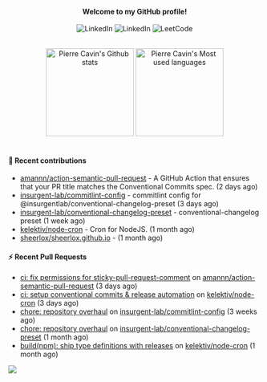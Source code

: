 <p align="center">
    <b>Welcome to my GitHub profile!</b>
    <br /><br />
    <a href="https://www.linkedin.com/in/pierre-cavin" target="_blank" style="text-decoration: none;">
        <img src="https://img.shields.io/badge/LinkedIn-0077b5?style=flat-square&logo=linkedin" alt="LinkedIn">
    </a>
    <a href="https://stackoverflow.com/users/5567941/pierre-c" target="_blank" style="text-decoration: none;">
        <img src="https://img.shields.io/badge/StackOverflow-9a9c9f?style=flat-square&logo=StackOverflow" alt="LinkedIn">
    </a>
    <a href="https://leetcode.com/sheerlox" target="_blank" style="text-decoration: none;">
        <img src="https://img.shields.io/badge/LeetCode-010001?style=flat-square&logo=LeetCode" alt="LeetCode">
    </a>
</p>
<br />
<div align="center">
  <a href="https://github-readme-stats.sherlox.io" style="display: inline-block;">
    <img src="https://github-readme-stats.sherlox.io/api?username=sheerlox&count_private=true&show_icons=true&hide=stars" alt="Pierre Cavin's Github stats" height="175px" />
  </a>
  
  <a href="https://github-readme-stats.sherlox.io" style="display: inline-block;">
    <img src="https://github-readme-stats.sherlox.io/api/top-langs/?username=sheerlox&layout=compact&exclude_repo=cerfi-notebooks,freqtrade-datas,cryptoroyale-gym,StackOverflow-Answers-Code,sheerlox.github.io" alt="Pierre Cavin's Most used languages" height="175px" />
  </a>
</div>
<br />

#### 🫶 Recent contributions

- [amannn/action-semantic-pull-request](https://github.com/amannn/action-semantic-pull-request) - A GitHub Action that ensures that your PR title matches the Conventional Commits spec. (2 days ago)
- [insurgent-lab/commitlint-config](https://github.com/insurgent-lab/commitlint-config) - commitlint config for @insurgentlab/conventional-changelog-preset (3 days ago)
- [insurgent-lab/conventional-changelog-preset](https://github.com/insurgent-lab/conventional-changelog-preset) - conventional-changelog preset (1 week ago)
- [kelektiv/node-cron](https://github.com/kelektiv/node-cron) - Cron for NodeJS. (1 month ago)
- [sheerlox/sheerlox.github.io](https://github.com/sheerlox/sheerlox.github.io) -  (1 month ago)

#### ⚡ Recent Pull Requests

- [ci: fix permissions for sticky-pull-request-comment](https://github.com/amannn/action-semantic-pull-request/pull/235) on [amannn/action-semantic-pull-request](https://github.com/amannn/action-semantic-pull-request) (3 days ago)
- [ci: setup conventional commits &amp; release automation](https://github.com/kelektiv/node-cron/pull/673) on [kelektiv/node-cron](https://github.com/kelektiv/node-cron) (3 days ago)
- [chore: repository overhaul](https://github.com/insurgent-lab/commitlint-config/pull/1) on [insurgent-lab/commitlint-config](https://github.com/insurgent-lab/commitlint-config) (3 weeks ago)
- [chore: repository overhaul](https://github.com/insurgent-lab/conventional-changelog-preset/pull/1) on [insurgent-lab/conventional-changelog-preset](https://github.com/insurgent-lab/conventional-changelog-preset) (1 month ago)
- [build(npm): ship type definitions with releases](https://github.com/kelektiv/node-cron/pull/670) on [kelektiv/node-cron](https://github.com/kelektiv/node-cron) (1 month ago)

![](https://hit.yhype.me/github/profile?user_id=11234273)
